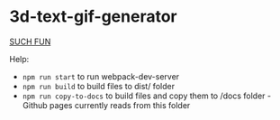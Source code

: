 # 3d-text-gif-generator
[SUCH FUN](https://thegiffactory.github.io/3d-text-gif-generator/)

Help:

- `npm run start` to run webpack-dev-server
- `npm run build` to build files to dist/ folder
- `npm run copy-to-docs` to build files and copy them to /docs folder - Github pages currently reads from this folder
